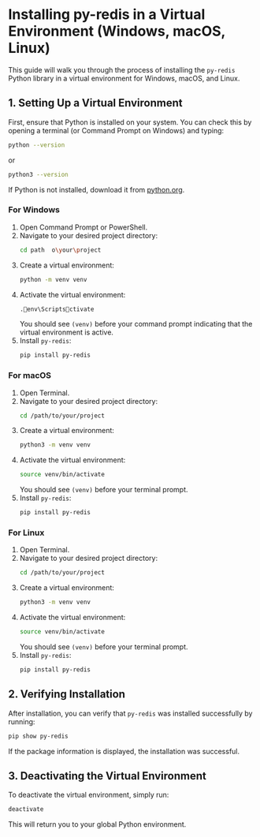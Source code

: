 
# Installing py-redis in a Virtual Environment (Windows, macOS, Linux)

This guide will walk you through the process of installing the `py-redis` Python library in a virtual environment for Windows, macOS, and Linux.

## 1. Setting Up a Virtual Environment

First, ensure that Python is installed on your system. You can check this by opening a terminal (or Command Prompt on Windows) and typing:

```bash
python --version
```

or

```bash
python3 --version
```

If Python is not installed, download it from [python.org](https://www.python.org/downloads/).

### For Windows

1. Open Command Prompt or PowerShell.
2. Navigate to your desired project directory:
   ```bash
   cd path	o\your\project
   ```
3. Create a virtual environment:
   ```bash
   python -m venv venv
   ```
4. Activate the virtual environment:
   ```bash
   .env\Scriptsctivate
   ```
   You should see `(venv)` before your command prompt indicating that the virtual environment is active.
5. Install `py-redis`:
   ```bash
   pip install py-redis
   ```

### For macOS

1. Open Terminal.
2. Navigate to your desired project directory:
   ```bash
   cd /path/to/your/project
   ```
3. Create a virtual environment:
   ```bash
   python3 -m venv venv
   ```
4. Activate the virtual environment:
   ```bash
   source venv/bin/activate
   ```
   You should see `(venv)` before your terminal prompt.
5. Install `py-redis`:
   ```bash
   pip install py-redis
   ```

### For Linux

1. Open Terminal.
2. Navigate to your desired project directory:
   ```bash
   cd /path/to/your/project
   ```
3. Create a virtual environment:
   ```bash
   python3 -m venv venv
   ```
4. Activate the virtual environment:
   ```bash
   source venv/bin/activate
   ```
   You should see `(venv)` before your terminal prompt.
5. Install `py-redis`:
   ```bash
   pip install py-redis
   ```

## 2. Verifying Installation

After installation, you can verify that `py-redis` was installed successfully by running:

```bash
pip show py-redis
```

If the package information is displayed, the installation was successful.

## 3. Deactivating the Virtual Environment

To deactivate the virtual environment, simply run:

```bash
deactivate
```

This will return you to your global Python environment.
